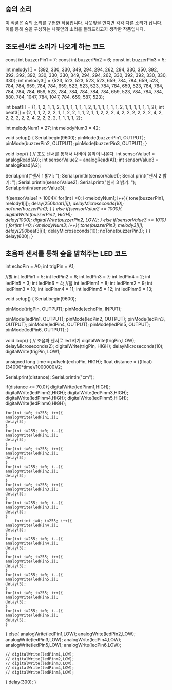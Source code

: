 ## 숲의 소리

이 작품은 숲의 소리를 구현한 작품입니다.
나뭇잎을 만지면 각각 다른 소리가 납니다. 이를 통해 숲을 구성하는 나뭇잎의 소리를 들려드리고자 생각한 작품입니다.

## 조도센서로 소리가 나오게 하는 코드

const int buzzerPin1 = 7;
const int buzzerPin2 = 6;
const int buzzerPin3 = 5;

int melody1[] = {392, 330, 330, 349, 294, 294, 262, 294, 330, 350, 392, 392, 392, 392, 330, 330, 330, 349, 294, 294, 262, 330, 392, 392, 330, 330, 330};
int melody3[] = {523, 523, 523, 523, 523, 659, 784, 784, 659, 523, 784, 784, 659, 784, 784, 659, 523, 523, 523, 784, 784, 659, 523, 784, 784, 784, 784, 784, 659, 523, 784, 784, 784, 784, 784, 659, 523, 784, 784, 784, 880, 784, 1047, 784, 1047, 784, 659, 587, 523};

int beat1[] = {1, 1, 2, 1, 1, 2, 1, 1, 1, 1, 1, 1, 2, 1, 1, 1, 1, 1, 1, 2, 1, 1, 1, 1, 1, 1, 2};
int beat3[] = {2, 1, 1, 2, 2, 2, 1, 1, 2, 2, 1, 1, 2, 1, 1, 2, 2, 2, 4, 2, 2, 2, 2, 2, 2, 4, 2, 2, 2, 2, 2, 2, 4, 2, 2, 2, 2, 1, 1, 1, 1, 2};

int melodyNum1 = 27;
int melodyNum3 = 42;

void setup() {
Serial.begin(9600);
pinMode(buzzerPin1, OUTPUT);
pinMode(buzzerPin2, OUTPUT);
pinMode(buzzerPin3, OUTPUT);
}

void loop() {
// 조도 센서를 통해서 나비야 음악이 나온다.
int sensorValue1 = analogRead(A0);
int sensorValue2 = analogRead(A1);
int sensorValue3 = analogRead(A2);

Serial.print("센서 1 밝기: ");
Serial.println(sensorValue1);
Serial.print("센서 2 밝기: ");
Serial.println(sensorValue2);
Serial.print("센서 3 밝기: ");
Serial.println(sensorValue3);

if(sensorValue1 > 1004){
for(int i =0; i<melodyNum1; i++){
tone(buzzerPin1, melody1[i]);
delay(250*beat1[i]);
delayMicroseconds(10);
noTone(buzzerPin1);
}
} else if(sensorValue2 >= 1000){
digitalWrite(buzzerPin2, HIGH);  
 delay(1000);
digitalWrite(buzzerPin2, LOW);
} else if(sensorValue3 >= 1010){
for(int i =0; i<melodyNum3; i++){
tone(buzzerPin3, melody3[i]);
delay(200*beat3[i]);
delayMicroseconds(10);
noTone(buzzerPin3);
}
}
delay(600);
}

## 초음파 센서를 통해 숲을 밝혀주는 LED 코드

int echoPin = A0;
int trigPin = A1;

//별
int ledPin1 = 5;
int ledPin2 = 6;
int ledPin3 = 7;
int ledPin4 = 2;
int ledPin5 = 3;
int ledPin6 = 4;
//달
int ledPinm1 = 8;
int ledPinm2 = 9;
int ledPinm3 = 10;
int ledPinm4 = 11;
int ledPinm5 = 12;
int ledPinm6 = 13;

void setup() {
Serial.begin(9600);

pinMode(trigPin, OUTPUT);
pinMode(echoPin, INPUT);

pinMode(ledPin1, OUTPUT);
pinMode(ledPin2, OUTPUT);
pinMode(ledPin3, OUTPUT);
pinMode(ledPin4, OUTPUT);
pinMode(ledPin5, OUTPUT);
pinMode(ledPin6, OUTPUT);
}

void loop() {
// 초음파 센서로 led 켜기
digitalWrite(trigPin,LOW);
delayMicroseconds(2);
digitalWrite(trigPin, HIGH);
delayMicroseconds(10);
digitalWrite(trigPin, LOW);

unsigned long time = pulseIn(echoPin, HIGH);
float distance = ((float)(34000\*time)/1000000)/2;

Serial.print(distance);
Serial.println("cm");

if(distance <= 70.0){
digitalWrite(ledPinm1,HIGH);
digitalWrite(ledPinm2,HIGH);
digitalWrite(ledPinm3,HIGH);
digitalWrite(ledPinm4,HIGH);
digitalWrite(ledPinm5,HIGH);
digitalWrite(ledPinm6,HIGH);

    for(int i=0; i<255; i++){
    analogWrite(ledPin1,i);
    delay(5);
    }
    for(int i=255; i>0; i--){
    analogWrite(ledPin1,i);
    delay(5);
    }
    for(int i=0; i<255; i++){
    analogWrite(ledPin2,i);
    delay(5);
    }
    for(int i=255; i>0; i--){
    analogWrite(ledPin2,i);
    delay(5);
    }
    for(int i=0; i<255; i++){
    analogWrite(ledPin3,i);
    delay(5);
    }
    for(int i=255; i>0; i--){
    analogWrite(ledPin3,i);
    delay(5);
    }
        for(int i=0; i<255; i++){
    analogWrite(ledPin4,i);
    delay(5);
    }
    for(int i=255; i>0; i--){
    analogWrite(ledPin4,i);
    delay(5);
    }
    for(int i=0; i<255; i++){
    analogWrite(ledPin5,i);
    delay(5);
    }
    for(int i=255; i>0; i--){
    analogWrite(ledPin5,i);
    delay(5);
    }
    for(int i=0; i<255; i++){
    analogWrite(ledPin6,i);
    delay(5);
    }
    for(int i=255; i>0; i--){
    analogWrite(ledPin6,i);
    delay(5);
    }

}
else{
analogWrite(ledPin1,LOW);
analogWrite(ledPin2,LOW);
analogWrite(ledPin3,LOW);
analogWrite(ledPin4,LOW);
analogWrite(ledPin5,LOW);
analogWrite(ledPin6,LOW);

    // digitalWrite(ledPinm1,LOW);
    // digitalWrite(ledPinm2,LOW);
    // digitalWrite(ledPinm3,LOW);
    // digitalWrite(ledPinm4,LOW);
    // digitalWrite(ledPinm5,LOW);

}
delay(300);
}
